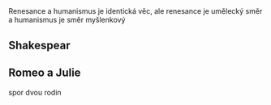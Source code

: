 ## 

Renesance a humanismus je identická věc, ale renesance je umělecký směr a humanismus je směr myšlenkový

## Shakespear

## Romeo a Julie
spor dvou rodin
